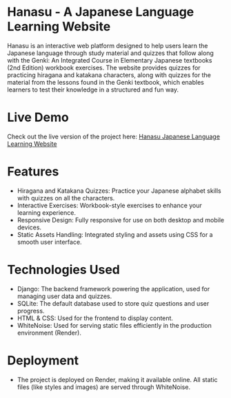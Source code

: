 # Hanasu - A Japanese Language Learning Website
Hanasu is an interactive web platform designed to help users learn the Japanese language through study material and quizzes that follow along with the Genki: An Integrated Course in Elementary Japanese textbooks (2nd Edition) workbook exercises. The website provides quizzes for practicing hiragana and katakana characters, along with quizzes for the material from the lessons found in the Genki textbook, which enables learners to test their knowledge in a structured and fun way.

# Live Demo
Check out the live version of the project here: [Hanasu Japanese Language Learning Website](https://hanasu.onrender.com)

# Features
- Hiragana and Katakana Quizzes: Practice your Japanese alphabet skills with quizzes on all the characters.
- Interactive Exercises: Workbook-style exercises to enhance your learning experience.
- Responsive Design: Fully responsive for use on both desktop and mobile devices.
- Static Assets Handling: Integrated styling and assets using CSS for a smooth user interface.
# Technologies Used
- Django: The backend framework powering the application, used for managing user data and quizzes.
- SQLite: The default database used to store quiz questions and user progress.
- HTML & CSS: Used for the frontend to display content.
- WhiteNoise: Used for serving static files efficiently in the production environment (Render).

# Deployment
- The project is deployed on Render, making it available online. All static files (like styles and images) are served through WhiteNoise.
